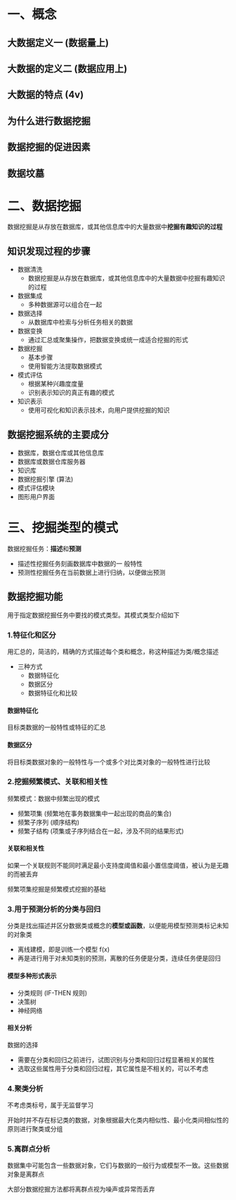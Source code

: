 # 一、概念

## 大数据定义一 (数据量上)

## 大数据的定义二 (数据应用上)

## 大数据的特点 (4v)

## 为什么进行数据挖掘

## 数据挖掘的促进因素

## 数据坟墓

# 二、数据挖掘

数据挖掘是从存放在数据库，或其他信息库中的大量数据中**挖掘有趣知识的过程**

## 知识发现过程的步骤

- 数据清洗
  - 数据挖掘是从存放在数据库，或其他信息库中的大量数据中挖掘有趣知识的过程
- 数据集成
  - 多种数据源可以组合在一起
- 数据选择
  - 从数据库中检索与分析任务相关的数据
- 数据变换
  - 通过汇总或聚集操作，把数据变换或统一成适合挖掘的形式
- 数据挖掘
  - 基本步骤
  - 使用智能方法提取数据模式
- 模式评估
  - 根据某种兴趣度度量
  - 识别表示知识的真正有趣的模式
- 知识表示
  - 使用可视化和知识表示技术，向用户提供挖掘的知识

## 数据挖掘系统的主要成分

- 数据库，数据仓库或其他信息库
- 数据库或数据仓库服务器
- 知识库
- 数据挖掘引擎 (算法)
- 模式评估模块
- 图形用户界面

# 三、挖掘类型的模式

数据挖掘任务：**描述**和**预测**

- 描述性挖掘任务刻画数据库中数据的一
般特性
- 预测性挖掘任务在当前数据上进行归纳，以便做出预测

## 数据挖掘功能

用于指定数据挖掘任务中要找的模式类型。其模式类型介绍如下

### 1.特征化和区分

用汇总的，简洁的，精确的方式描述每个类和概念，称这种描述为类/概念描述
- 三种方式
  - 数据特征化
  - 数据区分
  - 数据特征化和比较

#### 数据特征化

目标类数据的一般特性或特征的汇总

#### 数据区分

将目标类数据对象的一般特性与一个或多个对比类对象的一般特性进行比较

### 2.挖掘频繁模式、关联和相关性

频繁模式：数据中频繁出现的模式

- 频繁项集 (频繁地在事务数据集中一起出现的商品的集合)
- 频繁子序列 (顺序结构)
- 频繁子结构 (项集或子序列结合在一起，涉及不同的结果形式)

#### 关联和相关性

如果一个关联规则不能同时满足最小支持度阈值和最小置信度阈值，被认为是无趣的而被丢弃

频繁项集挖掘是频繁模式挖掘的基础

### 3.用于预测分析的分类与回归

分类是找出描述并区分数据类或概念的**模型或函数**，以便能用模型预测类标记未知的对象类

- 离线建模，即是训练一个模型 f(x)
- 再是进行用于对未知类别的预测，离散的任务便是分类，连续任务便是回归

#### 模型多种形式表示

- 分类规则 (IF-THEN 规则)
- 决策树
- 神经网络

#### 相关分析

数据的选择
- 需要在分类和回归之前进行，试图识别与分类和回归过程显著相关的属性
- 选取这些属性用于分类和回归过程，其它属性是不相关的，可以不考虑

### 4.聚类分析

不考虑类标号，属于无监督学习

开始时并不存在标记类的数据，对象根据最大化类内相似性、最小化类间相似性的原则进行聚类或分组

### 5.离群点分析

数据集中可能包含一些数据对象，它们与数据的一般行为或模型不一致。这些数据对象是离群点

大部分数据挖掘方法都将离群点视为噪声或异常而丢弃
